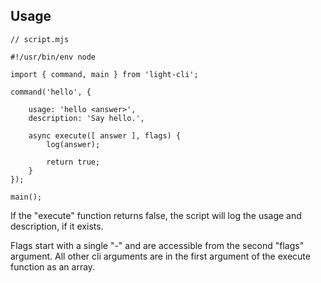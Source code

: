 ## Usage

```
// script.mjs

#!/usr/bin/env node

import { command, main } from 'light-cli';

command('hello', {

    usage: 'hello <answer>',
    description: 'Say hello.',

    async execute([ answer ], flags) {
        log(answer);

        return true;
    }
});

main();
```

If the "execute" function returns false, the script will log the usage and description, if it exists.
 
Flags start with a single "-" and are accessible from the second "flags" argument. 
All other cli arguments are in the first argument of the execute function as an array.
